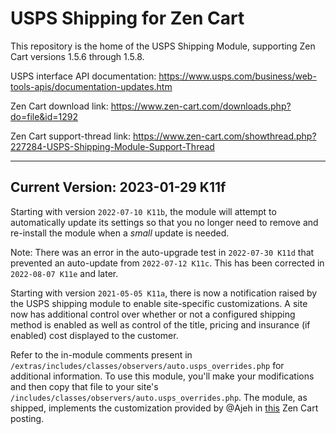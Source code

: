 # USPS Shipping for Zen Cart

This repository is the home of the USPS Shipping Module, supporting Zen Cart versions 1.5.6 through 1.5.8.

USPS interface API documentation: https://www.usps.com/business/web-tools-apis/documentation-updates.htm

Zen Cart download link: https://www.zen-cart.com/downloads.php?do=file&id=1292

Zen Cart support-thread link: https://www.zen-cart.com/showthread.php?227284-USPS-Shipping-Module-Support-Thread

--------------------

## Current Version: 2023-01-29 K11f

Starting with version `2022-07-10 K11b`, the module will attempt to automatically update its settings so that you no longer need to remove and re-install the module when a _small_ update is needed.

Note: There was an error in the auto-upgrade test in `2022-07-30 K11d` that prevented an auto-update from `2022-07-12 K11c`.  This has been corrected in `2022-08-07 K11e` and later.

Starting with version `2021-05-05 K11a`, there is now a notification raised by the USPS shipping module to enable site-specific customizations.  A site now has additional control over whether or not a configured shipping method is enabled as well as control of the title, pricing and insurance (if enabled) cost displayed to the customer.

Refer to the in-module comments present in `/extras/includes/classes/observers/auto.usps_overrides.php` for additional information.  To use this module, you'll make your modifications and then copy that file to your site's `/includes/classes/observers/auto.usps_overrides.php`.  The module, as shipped, implements the customization provided by @Ajeh in [this](https://www.zen-cart.com/showthread.php?212699-Media-Mail-restriction-mod-to-new-3-7-14-usps-module-any-help&p=1241681) Zen Cart posting.